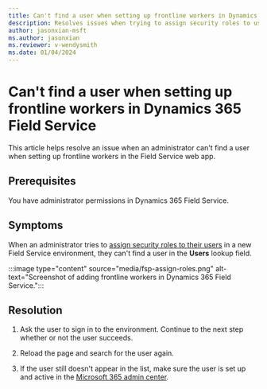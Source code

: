 ```yaml
---
title: Can't find a user when setting up frontline workers in Dynamics 365 Field Service
description: Resolves issues when trying to assign security roles to users in a new Field Service environment and the user can't be found.
author: jasonxian-msft
ms.author: jasonxian
ms.reviewer: v-wendysmith
ms.date: 01/04/2024
---
```

# Can't find a user when setting up frontline workers in Dynamics 365 Field Service

This article helps resolve an issue when an administrator can't find a user when setting up frontline workers in the Field Service web app.

## Prerequisites

You have administrator permissions in Dynamics 365 Field Service.

## Symptoms

When an administrator tries to [assign security roles to their users](/dynamics365/field-service/flw-admin.md#assign-security-roles-and-field-security-profiles) in a new Field Service environment, they can't find a user in the **Users** lookup field.

   :::image type="content" source="media/fsp-assign-roles.png" alt-text="Screenshot of adding frontline workers in Dynamics 365 Field Service.":::

## Resolution

1. Ask the user to sign in to the environment. Continue to the next step whether or not the user succeeds.

1. Reload the page and search for the user again.

1. If the user still doesn't appear in the list, make sure the user is set up and active in the [Microsoft 365 admin center](https://admin.microsoft.com/).
